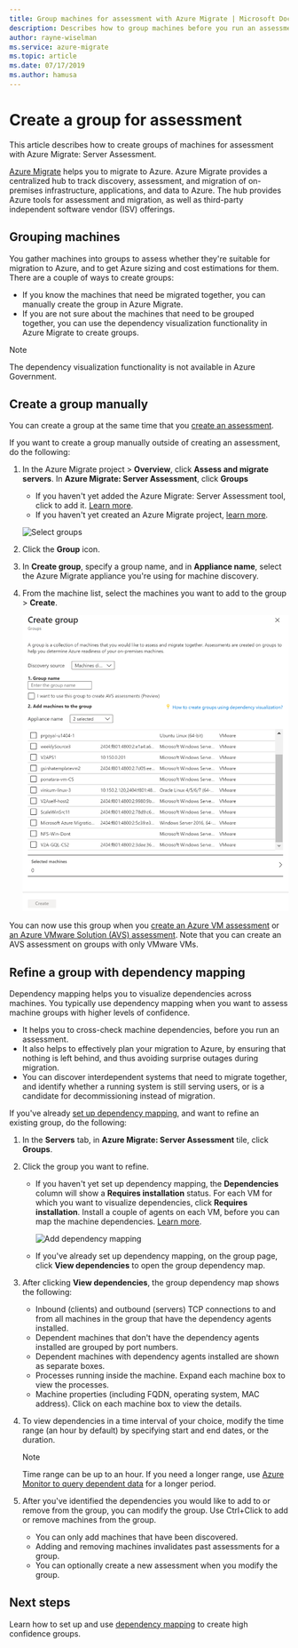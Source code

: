 ```yaml
---
title: Group machines for assessment with Azure Migrate | Microsoft Docs
description: Describes how to group machines before you run an assessment with the Azure Migrate service.
author: rayne-wiselman
ms.service: azure-migrate
ms.topic: article
ms.date: 07/17/2019
ms.author: hamusa
---
```


# Create a group for assessment

This article describes how to create groups of machines for assessment with Azure Migrate: Server Assessment.

[Azure Migrate](migrate-services-overview.md) helps you to migrate to Azure. Azure Migrate provides a centralized hub to track discovery, assessment, and migration of on-premises infrastructure, applications, and data to Azure. The hub provides Azure tools for assessment and migration, as well as third-party independent software vendor (ISV) offerings. 

## Grouping machines

You gather machines into groups to assess whether they're suitable for migration to Azure, and to get Azure sizing and cost estimations for them. There are a couple of ways to create groups:

- If you know the machines that need be migrated together, you can manually create the group in Azure Migrate.
- If you are not sure about the machines that need to be grouped together, you can use the dependency visualization functionality in Azure Migrate to create groups. 

> [!NOTE]
> The dependency visualization functionality is not available in Azure Government.

## Create a group manually

You can create a group at the same time that you [create an assessment](how-to-create-assessment.md).

If you want to create a group manually outside of creating an assessment, do the following:

1. In the Azure Migrate project > **Overview**, click **Assess and migrate servers**. In **Azure Migrate: Server Assessment**, click **Groups**
    - If you haven't yet added the Azure Migrate: Server Assessment tool, click to add it. [Learn more](how-to-assess.md).
    - If you haven't yet created an Azure Migrate project, [learn more](./create-manage-projects.md).

    ![Select groups](./media/how-to-create-a-group/select-groups.png)

2. Click the **Group** icon.
3. In **Create group**, specify a group name, and in **Appliance name**, select the Azure Migrate appliance you're using for machine discovery.
4. From the machine list, select the machines you want to add to the group > **Create**.

    ![Create group](./media/how-to-create-a-group/create-group.png)

You can now use this group when you [create an Azure VM assessment](how-to-create-assessment.md) or [an Azure VMware Solution (AVS) assessment](how-to-create-azure-vmware-solution-assessment.md). Note that you can create an AVS assessment on groups with only VMware VMs. 

## Refine a group with dependency mapping

Dependency mapping helps you to visualize dependencies across machines. You typically use dependency mapping when you want to assess machine groups with higher levels of confidence.
- It helps you to cross-check machine dependencies, before you run an assessment. 
- It also helps to effectively plan your migration to Azure, by ensuring that nothing is left behind, and thus avoiding surprise outages during migration.
- You can discover interdependent systems that need to migrate together, and identify whether a running system is still serving users, or is a candidate for decommissioning instead of migration.

If you've already [set up dependency mapping](how-to-create-group-machine-dependencies.md), and want to refine an existing group, do the following:

1. In the **Servers** tab, in **Azure Migrate: Server Assessment** tile, click **Groups**.
2. Click the group you want to refine.
    - If you haven't yet set up dependency mapping, the **Dependencies** column will show a **Requires installation** status. For each VM for which you want to visualize dependencies, click **Requires installation**. Install a couple of agents on each VM, before you can map the machine dependencies. [Learn more](how-to-create-group-machine-dependencies.md).

        ![Add dependency mapping](./media/how-to-create-a-group/add-dependency-mapping.png)

    - If you've already set up dependency mapping, on the group page, click **View dependencies** to open the group dependency map.

3. After clicking **View dependencies**, the group dependency map shows the following:

    - Inbound (clients) and outbound (servers) TCP connections to and from all machines in the group that have the dependency agents installed.
    - Dependent machines that don't have the dependency agents installed are grouped by port numbers.
    - Dependent machines with dependency agents installed are shown as separate boxes.
    - Processes running inside the machine. Expand each machine box to view the processes.
    - Machine properties (including FQDN, operating system, MAC address). Click on each machine box to view the details.

4. To view dependencies in a time interval of your choice, modify the time range (an hour by default) by specifying  start and end dates, or the duration.

    > [!NOTE]
    > Time range can be up to an hour. If you need a longer range, use [Azure Monitor to query dependent data](how-to-create-group-machine-dependencies.md) for a longer period.

5. After you've identified the dependencies you would like to add to or remove from the group, you can modify the group. Use Ctrl+Click to add or remove machines from the group.

    - You can only add machines that have been discovered.
    - Adding and removing machines invalidates past assessments for a group.
    - You can optionally create a new assessment when you modify the group.


## Next steps

Learn how to set up and use [dependency mapping](how-to-create-group-machine-dependencies.md) to create high confidence groups.